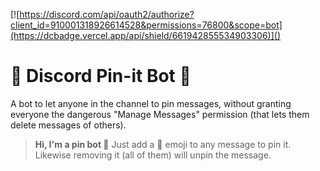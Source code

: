 [![https://discord.com/api/oauth2/authorize?client_id=910001318926614528&permissions=76800&scope=bot](https://dcbadge.vercel.app/api/shield/661942855534903306)]()

# 📌 Discord Pin-it Bot 🤖

A bot to let anyone in the channel to pin messages, without granting everyone the dangerous "Manage Messages" permission (that lets them delete messages of others).

> **Hi, I'm a pin bot 📌**
> Just add a 📌 emoji to any message to pin it.
> Likewise removing it (all of them) will unpin the message.
